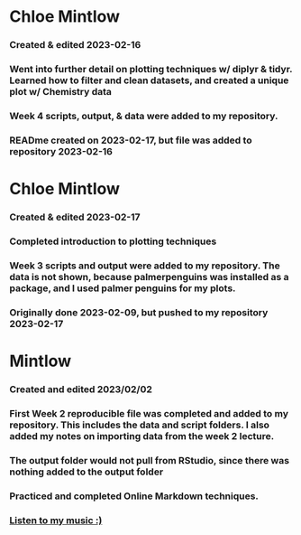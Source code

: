 # Chloe Mintlow 
### Created & edited 2023-02-16 
### Went into further detail on plotting techniques w/ diplyr & tidyr. Learned how to filter and clean datasets, and created a unique plot w/ Chemistry data
### Week 4 scripts, output, & data were added to my repository. 
### READme created on 2023-02-17, but file was added to repository 2023-02-16



# Chloe Mintlow
### Created & edited 2023-02-17
### Completed introduction to plotting techniques
### Week 3 scripts and output were added to my repository. The data is not shown, because palmerpenguins was installed as a package, and I used palmer penguins for my plots. 
### Originally done 2023-02-09, but pushed to my repository 2023-02-17



# Mintlow
### Created and edited 2023/02/02
### First Week 2 reproducible file was completed and added to my repository. This includes the data and script folders. I also added my notes on importing data from the week 2 lecture.
### The output folder would not pull from RStudio, since there was nothing added to the output folder
### Practiced and completed Online Markdown techniques.
### **[Listen to my music :)](https://www.youtube.com/watch?v=zM8857h8rBo)** 
